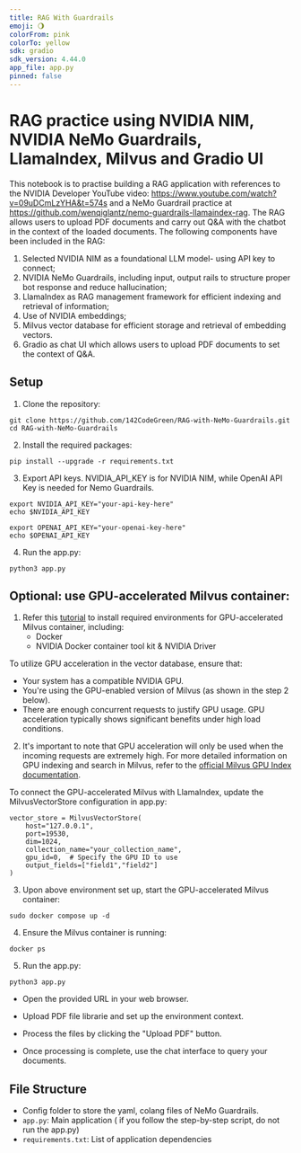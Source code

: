 ```yaml
---
title: RAG With Guardrails
emoji: 🌖
colorFrom: pink
colorTo: yellow
sdk: gradio
sdk_version: 4.44.0
app_file: app.py
pinned: false
---
```


# RAG practice using NVIDIA NIM, NVIDIA NeMo Guardrails, LlamaIndex, Milvus and Gradio UI
This notebook is to practise building a RAG application with references to the NVIDIA Developer YouTube video: https://www.youtube.com/watch?v=09uDCmLzYHA&t=574s and a NeMo Guardrail practice at https://github.com/wenqiglantz/nemo-guardrails-llamaindex-rag. The RAG allows users to upload PDF documents and carry out Q&A with the chatbot in the context of the loaded documents. The following components have been included in the RAG:

1. Selected NVIDIA NIM as a foundational LLM model- using API key to connect;
2. NVIDIA NeMo Guardrails, including input, output rails to structure proper bot response and reduce hallucination; 
3. LlamaIndex as RAG management framework for efficient indexing and retrieval of information;
4. Use of NVIDIA embeddings;
5. Milvus vector database for efficient storage and retrieval of embedding vectors.
6. Gradio as chat UI which allows users to upload PDF documents to set the context of Q&A.

## Setup

1. Clone the repository:
```
git clone https://github.com/142CodeGreen/RAG-with-NeMo-Guardrails.git
cd RAG-with-NeMo-Guardrails
```

2. Install the required packages:
```
pip install --upgrade -r requirements.txt
```

3. Export API keys. NVIDIA_API_KEY is for NVIDIA NIM, while OpenAI API Key is needed for Nemo Guardrails. 
```
export NVIDIA_API_KEY="your-api-key-here"
echo $NVIDIA_API_KEY

export OPENAI_API_KEY="your-openai-key-here"
echo $OPENAI_API_KEY

```

4. Run the app.py:
```
python3 app.py
```

## Optional: use GPU-accelerated Milvus container:

1. Refer this [tutorial](https://milvus.io/docs/install_standalone-docker-compose-gpu.md) to install required environments for GPU-accelerated Milvus container, including:
   - Docker
   - NVIDIA Docker container tool kit & NVIDIA Driver

To utilize GPU acceleration in the vector database, ensure that:
- Your system has a compatible NVIDIA GPU.
- You're using the GPU-enabled version of Milvus (as shown in the step 2 below).
- There are enough concurrent requests to justify GPU usage. GPU acceleration typically shows significant benefits under high load conditions.

2. It's important to note that GPU acceleration will only be used when the incoming requests are extremely high. For more detailed information on GPU indexing and search in Milvus, refer to the [official Milvus GPU Index documentation](https://milvus.io/docs/gpu_index.md).

To connect the GPU-accelerated Milvus with LlamaIndex, update the MilvusVectorStore configuration in app.py:

```
vector_store = MilvusVectorStore(
    host="127.0.0.1",
    port=19530,
    dim=1024,
    collection_name="your_collection_name",
    gpu_id=0,  # Specify the GPU ID to use
    output_fields=["field1","field2"]
)
```
     
3. Upon above environment set up, start the GPU-accelerated Milvus container:
```
sudo docker compose up -d
```

4. Ensure the Milvus container is running:

```
docker ps
```

5. Run the app.py:
```
python3 app.py
```

- Open the provided URL in your web browser.

- Upload PDF file librarie and set up the environment context.

- Process the files by clicking the "Upload PDF" button.

- Once processing is complete, use the chat interface to query your documents.


## File Structure

- Config folder to store the yaml, colang files of NeMo Guardrails.
- `app.py`: Main application ( if you follow the step-by-step script, do not run the app.py)
- `requirements.txt`: List of application dependencies


